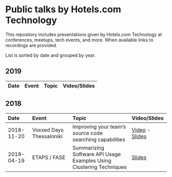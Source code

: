 # Public talks by Hotels.com Technology
This repository includes presentations given by Hotels.com Technology at
conferences, meetups, tech events, and more. When available links to
recordings are provided.

List is sorted by date and grouped by year.

## 2019

| Date       | Event                    | Topic                                                               | Video/Slides                                                                                                  |
|:-----------|:-------------------------|:--------------------------------------------------------------------|:--------------------------------------------------------------------------------------------------------------|

## 2018
| Date       | Event                    | Topic                                                               | Video/Slides                                                                                                  |
|:-----------|:-------------------------|:--------------------------------------------------------------------|:--------------------------------------------------------------------------------------------------------------|
| 2018-11-20 | Voxxed Days Thessaloniki | Improving your team’s source code searching capabilities            | [Video](https://youtu.be/QDAY4o03t2c) - [Slides](files/2018-11-20_VoxxedThessaloniki_SourceCodeSearching.pdf) |
| 2018-04-19 | ETAPS / FASE             | Summarizing Software API Usage Examples Using Clustering Techniques | [Slides](files/2018-04-19_FASE_CLAMS.pdf)                                                                     |
